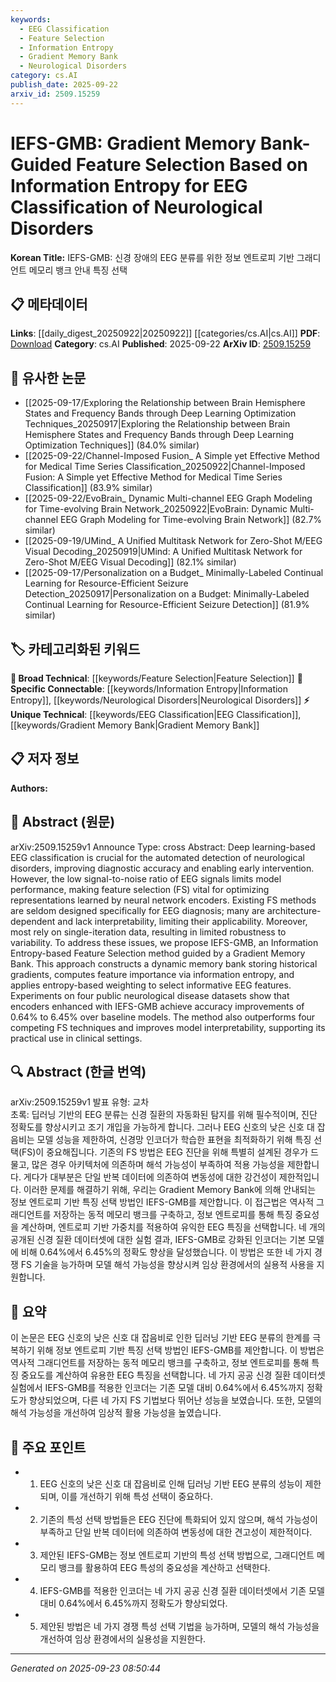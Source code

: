 ```yaml
---
keywords:
  - EEG Classification
  - Feature Selection
  - Information Entropy
  - Gradient Memory Bank
  - Neurological Disorders
category: cs.AI
publish_date: 2025-09-22
arxiv_id: 2509.15259
---
```


<!-- KEYWORD_LINKING_METADATA:
{
  "processed_timestamp": "2025-09-23T08:50:44.303803",
  "vocabulary_version": "1.0",
  "selected_keywords": [
    "EEG Classification",
    "Feature Selection",
    "Information Entropy",
    "Gradient Memory Bank",
    "Neurological Disorders"
  ],
  "rejected_keywords": [],
  "similarity_scores": {
    "EEG Classification": 0.75,
    "Feature Selection": 0.7,
    "Information Entropy": 0.73,
    "Gradient Memory Bank": 0.78,
    "Neurological Disorders": 0.72
  },
  "extraction_method": "AI_prompt_based",
  "budget_applied": true,
  "candidates_json": {
    "candidates": [
      {
        "surface": "EEG Classification",
        "canonical": "EEG Classification",
        "aliases": [
          "Electroencephalogram Classification"
        ],
        "category": "unique_technical",
        "rationale": "EEG Classification is central to the paper's focus on neurological disorder detection, offering a unique technical concept.",
        "novelty_score": 0.65,
        "connectivity_score": 0.7,
        "specificity_score": 0.8,
        "link_intent_score": 0.75
      },
      {
        "surface": "Feature Selection",
        "canonical": "Feature Selection",
        "aliases": [
          "FS"
        ],
        "category": "broad_technical",
        "rationale": "Feature Selection is a critical process in optimizing neural network performance, relevant across various machine learning applications.",
        "novelty_score": 0.45,
        "connectivity_score": 0.85,
        "specificity_score": 0.6,
        "link_intent_score": 0.7
      },
      {
        "surface": "Information Entropy",
        "canonical": "Information Entropy",
        "aliases": [],
        "category": "specific_connectable",
        "rationale": "Information Entropy is a key concept in the proposed method, facilitating connections with other entropy-based techniques.",
        "novelty_score": 0.55,
        "connectivity_score": 0.78,
        "specificity_score": 0.72,
        "link_intent_score": 0.73
      },
      {
        "surface": "Gradient Memory Bank",
        "canonical": "Gradient Memory Bank",
        "aliases": [
          "GMB"
        ],
        "category": "unique_technical",
        "rationale": "Gradient Memory Bank is a novel component of the proposed method, enhancing feature selection and model interpretability.",
        "novelty_score": 0.7,
        "connectivity_score": 0.65,
        "specificity_score": 0.85,
        "link_intent_score": 0.78
      },
      {
        "surface": "Neurological Disorders",
        "canonical": "Neurological Disorders",
        "aliases": [],
        "category": "specific_connectable",
        "rationale": "Neurological Disorders are the primary application domain, linking to broader research in medical diagnostics.",
        "novelty_score": 0.5,
        "connectivity_score": 0.75,
        "specificity_score": 0.7,
        "link_intent_score": 0.72
      }
    ],
    "ban_list_suggestions": [
      "Deep Learning",
      "Neural Network"
    ]
  },
  "decisions": [
    {
      "candidate_surface": "EEG Classification",
      "resolved_canonical": "EEG Classification",
      "decision": "linked",
      "scores": {
        "novelty": 0.65,
        "connectivity": 0.7,
        "specificity": 0.8,
        "link_intent": 0.75
      }
    },
    {
      "candidate_surface": "Feature Selection",
      "resolved_canonical": "Feature Selection",
      "decision": "linked",
      "scores": {
        "novelty": 0.45,
        "connectivity": 0.85,
        "specificity": 0.6,
        "link_intent": 0.7
      }
    },
    {
      "candidate_surface": "Information Entropy",
      "resolved_canonical": "Information Entropy",
      "decision": "linked",
      "scores": {
        "novelty": 0.55,
        "connectivity": 0.78,
        "specificity": 0.72,
        "link_intent": 0.73
      }
    },
    {
      "candidate_surface": "Gradient Memory Bank",
      "resolved_canonical": "Gradient Memory Bank",
      "decision": "linked",
      "scores": {
        "novelty": 0.7,
        "connectivity": 0.65,
        "specificity": 0.85,
        "link_intent": 0.78
      }
    },
    {
      "candidate_surface": "Neurological Disorders",
      "resolved_canonical": "Neurological Disorders",
      "decision": "linked",
      "scores": {
        "novelty": 0.5,
        "connectivity": 0.75,
        "specificity": 0.7,
        "link_intent": 0.72
      }
    }
  ]
}
-->

# IEFS-GMB: Gradient Memory Bank-Guided Feature Selection Based on Information Entropy for EEG Classification of Neurological Disorders

**Korean Title:** IEFS-GMB: 신경 장애의 EEG 분류를 위한 정보 엔트로피 기반 그래디언트 메모리 뱅크 안내 특징 선택

## 📋 메타데이터

**Links**: [[daily_digest_20250922|20250922]] [[categories/cs.AI|cs.AI]]
**PDF**: [Download](https://arxiv.org/pdf/2509.15259.pdf)
**Category**: cs.AI
**Published**: 2025-09-22
**ArXiv ID**: [2509.15259](https://arxiv.org/abs/2509.15259)

## 🔗 유사한 논문
- [[2025-09-17/Exploring the Relationship between Brain Hemisphere States and Frequency Bands through Deep Learning Optimization Techniques_20250917|Exploring the Relationship between Brain Hemisphere States and Frequency Bands through Deep Learning Optimization Techniques]] (84.0% similar)
- [[2025-09-22/Channel-Imposed Fusion_ A Simple yet Effective Method for Medical Time Series Classification_20250922|Channel-Imposed Fusion: A Simple yet Effective Method for Medical Time Series Classification]] (83.9% similar)
- [[2025-09-22/EvoBrain_ Dynamic Multi-channel EEG Graph Modeling for Time-evolving Brain Network_20250922|EvoBrain: Dynamic Multi-channel EEG Graph Modeling for Time-evolving Brain Network]] (82.7% similar)
- [[2025-09-19/UMind_ A Unified Multitask Network for Zero-Shot M/EEG Visual Decoding_20250919|UMind: A Unified Multitask Network for Zero-Shot M/EEG Visual Decoding]] (82.1% similar)
- [[2025-09-17/Personalization on a Budget_ Minimally-Labeled Continual Learning for Resource-Efficient Seizure Detection_20250917|Personalization on a Budget: Minimally-Labeled Continual Learning for Resource-Efficient Seizure Detection]] (81.9% similar)

## 🏷️ 카테고리화된 키워드
**🧠 Broad Technical**: [[keywords/Feature Selection|Feature Selection]]
**🔗 Specific Connectable**: [[keywords/Information Entropy|Information Entropy]], [[keywords/Neurological Disorders|Neurological Disorders]]
**⚡ Unique Technical**: [[keywords/EEG Classification|EEG Classification]], [[keywords/Gradient Memory Bank|Gradient Memory Bank]]

## 📋 저자 정보

**Authors:** 

## 📄 Abstract (원문)

arXiv:2509.15259v1 Announce Type: cross 
Abstract: Deep learning-based EEG classification is crucial for the automated detection of neurological disorders, improving diagnostic accuracy and enabling early intervention. However, the low signal-to-noise ratio of EEG signals limits model performance, making feature selection (FS) vital for optimizing representations learned by neural network encoders. Existing FS methods are seldom designed specifically for EEG diagnosis; many are architecture-dependent and lack interpretability, limiting their applicability. Moreover, most rely on single-iteration data, resulting in limited robustness to variability. To address these issues, we propose IEFS-GMB, an Information Entropy-based Feature Selection method guided by a Gradient Memory Bank. This approach constructs a dynamic memory bank storing historical gradients, computes feature importance via information entropy, and applies entropy-based weighting to select informative EEG features. Experiments on four public neurological disease datasets show that encoders enhanced with IEFS-GMB achieve accuracy improvements of 0.64% to 6.45% over baseline models. The method also outperforms four competing FS techniques and improves model interpretability, supporting its practical use in clinical settings.

## 🔍 Abstract (한글 번역)

arXiv:2509.15259v1 발표 유형: 교차  
초록: 딥러닝 기반의 EEG 분류는 신경 질환의 자동화된 탐지를 위해 필수적이며, 진단 정확도를 향상시키고 조기 개입을 가능하게 합니다. 그러나 EEG 신호의 낮은 신호 대 잡음비는 모델 성능을 제한하여, 신경망 인코더가 학습한 표현을 최적화하기 위해 특징 선택(FS)이 중요해집니다. 기존의 FS 방법은 EEG 진단을 위해 특별히 설계된 경우가 드물고, 많은 경우 아키텍처에 의존하며 해석 가능성이 부족하여 적용 가능성을 제한합니다. 게다가 대부분은 단일 반복 데이터에 의존하여 변동성에 대한 강건성이 제한적입니다. 이러한 문제를 해결하기 위해, 우리는 Gradient Memory Bank에 의해 안내되는 정보 엔트로피 기반 특징 선택 방법인 IEFS-GMB를 제안합니다. 이 접근법은 역사적 그래디언트를 저장하는 동적 메모리 뱅크를 구축하고, 정보 엔트로피를 통해 특징 중요성을 계산하며, 엔트로피 기반 가중치를 적용하여 유익한 EEG 특징을 선택합니다. 네 개의 공개된 신경 질환 데이터셋에 대한 실험 결과, IEFS-GMB로 강화된 인코더는 기본 모델에 비해 0.64%에서 6.45%의 정확도 향상을 달성했습니다. 이 방법은 또한 네 가지 경쟁 FS 기술을 능가하며 모델 해석 가능성을 향상시켜 임상 환경에서의 실용적 사용을 지원합니다.

## 📝 요약

이 논문은 EEG 신호의 낮은 신호 대 잡음비로 인한 딥러닝 기반 EEG 분류의 한계를 극복하기 위해 정보 엔트로피 기반 특징 선택 방법인 IEFS-GMB를 제안합니다. 이 방법은 역사적 그래디언트를 저장하는 동적 메모리 뱅크를 구축하고, 정보 엔트로피를 통해 특징 중요도를 계산하여 유용한 EEG 특징을 선택합니다. 네 가지 공공 신경 질환 데이터셋 실험에서 IEFS-GMB를 적용한 인코더는 기존 모델 대비 0.64%에서 6.45%까지 정확도가 향상되었으며, 다른 네 가지 FS 기법보다 뛰어난 성능을 보였습니다. 또한, 모델의 해석 가능성을 개선하여 임상적 활용 가능성을 높였습니다.

## 🎯 주요 포인트

- 1. EEG 신호의 낮은 신호 대 잡음비로 인해 딥러닝 기반 EEG 분류의 성능이 제한되며, 이를 개선하기 위해 특성 선택이 중요하다.
- 2. 기존의 특성 선택 방법들은 EEG 진단에 특화되어 있지 않으며, 해석 가능성이 부족하고 단일 반복 데이터에 의존하여 변동성에 대한 견고성이 제한적이다.
- 3. 제안된 IEFS-GMB는 정보 엔트로피 기반의 특성 선택 방법으로, 그래디언트 메모리 뱅크를 활용하여 EEG 특성의 중요성을 계산하고 선택한다.
- 4. IEFS-GMB를 적용한 인코더는 네 가지 공공 신경 질환 데이터셋에서 기존 모델 대비 0.64%에서 6.45%까지 정확도가 향상되었다.
- 5. 제안된 방법은 네 가지 경쟁 특성 선택 기법을 능가하며, 모델의 해석 가능성을 개선하여 임상 환경에서의 실용성을 지원한다.


---

*Generated on 2025-09-23 08:50:44*